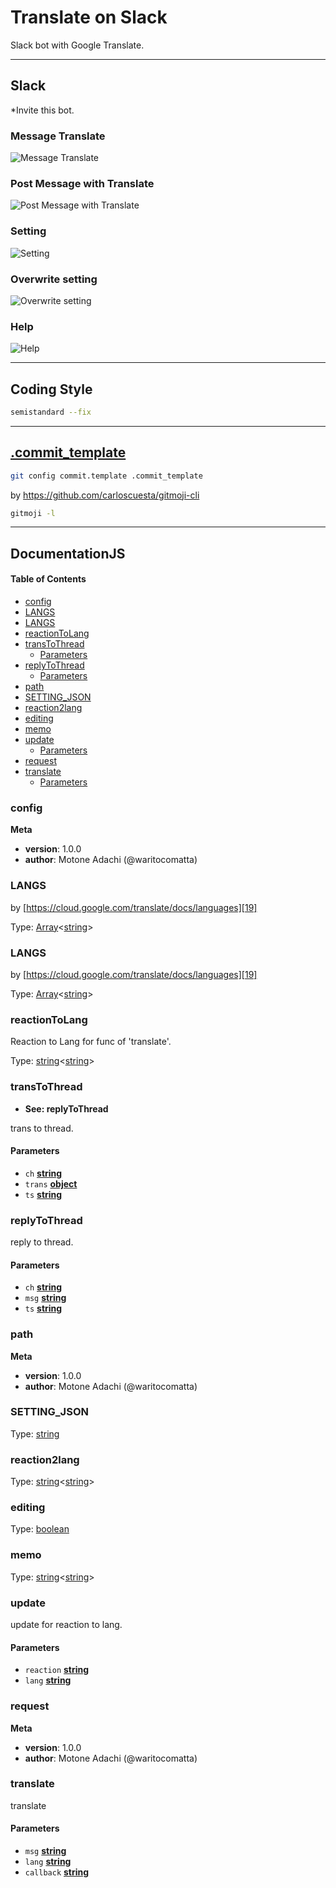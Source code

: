 # Translate on Slack

Slack bot with Google Translate.

* * *

## Slack

\*Invite this bot.

### Message Translate

![Message Translate](./img/message-translate.png)

### Post Message with Translate

![Post Message with Translate](./img/post-message-with-translate.png)

### Setting

![Setting](./img/setting.png)

### Overwrite setting

![Overwrite setting](./img/overwrite-setting.png)

### Help

![Help](./img/help.png)

* * *

## Coding Style

```bash
semistandard --fix
```

* * *

## [.commit_template](.commit_template)

```bash
git config commit.template .commit_template
```

by <https://github.com/carloscuesta/gitmoji-cli>

```bash
gitmoji -l
```

* * *

## DocumentationJS

<!-- Generated by documentation.js. Update this documentation by updating the source code. -->

#### Table of Contents

- [config][1]
- [LANGS][2]
- [LANGS][3]
- [reactionToLang][4]
- [transToThread][5]
  - [Parameters][6]
- [replyToThread][7]
  - [Parameters][8]
- [path][9]
- [SETTING_JSON][10]
- [reaction2lang][11]
- [editing][12]
- [memo][13]
- [update][14]
  - [Parameters][15]
- [request][16]
- [translate][17]
  - [Parameters][18]

### config

**Meta**

- **version**: 1.0.0
- **author**: Motone Adachi (@waritocomatta)

### LANGS

by [https://cloud.google.com/translate/docs/languages][19]

Type: [Array][20]&lt;[string][21]>

### LANGS

by [https://cloud.google.com/translate/docs/languages][19]

Type: [Array][20]&lt;[string][21]>

### reactionToLang

Reaction to Lang for func of 'translate'.

Type: [string][21]&lt;[string][21]>

### transToThread

- **See: replyToThread**

trans to thread.

#### Parameters

- `ch` **[string][21]** 
- `trans` **[object][22]** 
- `ts` **[string][21]** 

### replyToThread

reply to thread.

#### Parameters

- `ch` **[string][21]** 
- `msg` **[string][21]** 
- `ts` **[string][21]** 

### path

**Meta**

- **version**: 1.0.0
- **author**: Motone Adachi (@waritocomatta)

### SETTING_JSON

Type: [string][21]

### reaction2lang

Type: [string][21]&lt;[string][21]>

### editing

Type: [boolean][23]

### memo

Type: [string][21]&lt;[string][21]>

### update

update for reaction to lang.

#### Parameters

- `reaction` **[string][21]** 
- `lang` **[string][21]** 

### request

**Meta**

- **version**: 1.0.0
- **author**: Motone Adachi (@waritocomatta)

### translate

translate

#### Parameters

- `msg` **[string][21]** 
- `lang` **[string][21]** 
- `callback` **[string][21]** 

[1]: #config

[2]: #langs

[3]: #langs-1

[4]: #reactiontolang

[5]: #transtothread

[6]: #parameters

[7]: #replytothread

[8]: #parameters-1

[9]: #path

[10]: #setting_json

[11]: #reaction2lang

[12]: #editing

[13]: #memo

[14]: #update

[15]: #parameters-2

[16]: #request

[17]: #translate

[18]: #parameters-3

[19]: https://cloud.google.com/translate/docs/languages

[20]: https://developer.mozilla.org/docs/Web/JavaScript/Reference/Global_Objects/Array

[21]: https://developer.mozilla.org/docs/Web/JavaScript/Reference/Global_Objects/String

[22]: https://developer.mozilla.org/docs/Web/JavaScript/Reference/Global_Objects/Object

[23]: https://developer.mozilla.org/docs/Web/JavaScript/Reference/Global_Objects/Boolean
